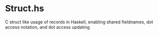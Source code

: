 # Struct.hs
C struct like usage of records in Haskell, enabling shared fieldnames, dot access notation, and dot access updating
